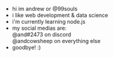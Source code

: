 - hi im andrew or @99souls
- i like web development & data science
- i'm currently learning node.js
- my social medias are:  
 @and#2473 on discord  
 @andcowsheep on everything else
- goodbye! :)
